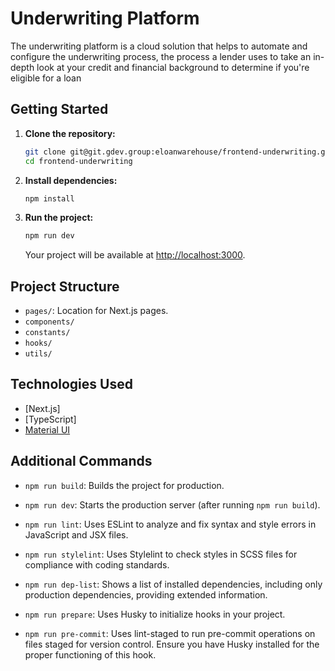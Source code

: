 # Underwriting Platform

The underwriting platform is a cloud solution that helps to automate and configure the underwriting process, the process a lender uses to take an in-depth look at your credit and financial background to determine if you're eligible for a loan

## Getting Started

1. **Clone the repository:**

    ```bash
    git clone git@git.gdev.group:eloanwarehouse/frontend-underwriting.git
    cd frontend-underwriting
    ```

2. **Install dependencies:**

    ```bash
    npm install
    ```

3. **Run the project:**

    ```bash
    npm run dev
    ```

    Your project will be available at [http://localhost:3000](http://localhost:3000).

## Project Structure

- `pages/`: Location for Next.js pages.
- `components/`
- `constants/`
- `hooks/`
- `utils/`

## Technologies Used

- [Next.js]
- [TypeScript]
- [Material UI](https://mui.com/)

## Additional Commands

- `npm run build`: Builds the project for production.

- `npm run dev`: Starts the production server (after running `npm run build`).

- `npm run lint`: Uses ESLint to analyze and fix syntax and style errors in JavaScript and JSX files.

- `npm run stylelint`: Uses Stylelint to check styles in SCSS files for compliance with coding standards.

- `npm run dep-list`: Shows a list of installed dependencies, including only production dependencies, providing extended information.

- `npm run prepare`: Uses Husky to initialize hooks in your project.

- `npm run pre-commit`: Uses lint-staged to run pre-commit operations on files staged for version control. Ensure you have Husky installed for the proper functioning of this hook.
